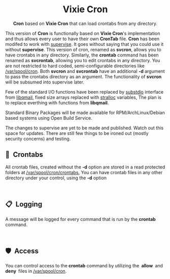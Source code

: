 <div align = center>

# Vixie Cron

**Cron** based on **Vixie Cron** that can load crontabs from any directory.

</div>

This version of **Cron** is functionally based on **Vixie Cron**'s implementation and thus allows every user to have their own **CronTab** file. **Cron** has been modifed to work with [supervise](https://github.com/indimail/indimail-mta/wiki/supervise.8). It goes without saying that you could use it without **supervise**. This version of cron, renamed as **svcron**, allows you to have crontabs in any directory. Similarly, the **crontab** command has been renamed as **svcrontab**, allowing you to edit crontabs in any directory. You are not restricted to hard coded, semi-configurable directories like <u>/var/spool/cron</u>. Both **svcron** and **svcrontab** have an additional <b>-d</b> argument to pass the crontabs directory as an argument. The functionality of **svcron** will be subsumed into supervise later.

Few of the standard I/O functions have been replaced by [substdio](https://github.com/indimail/indimail-mta/wiki/substdio.3) interface from [libqmail](https://github.com/indimail/libqmail), fixed size arrays replaced with [stralloc](https://github.com/indimail/indimail-mta/wiki/stralloc.3) variables, The plan is to replace everthing with functions from **libqmail**.

Standard Binary Packages will be made available for RPM/ArchLinux/Debian based systems using Open Build Service.

The changes to supervise are yet to be made and published. Watch out this space for updates. There are still few things to be ironed out (mostly security concerns) and testing.


## 📑  Crontabs

All crontab files, created without the <b>-d</b> option are stored in a read protected folders at <u>/var/spool/cron/crontabs</u>, You can have crontab files in any other directory under your control, using the <b>-d</b> option

<br>

## 📋  Logging

A message will be logged for every  command that is run by the **crontab** command.

<br>

## 🛡  Access

You can control access to the **crontab** command by utilizing the  **allow**  and  **deny**  files in <u>/var/spool/cron</u>.

<br>


<!----------------------------------------------------------------------------->

[#]: #

[Cron]: https://en.wikipedia.org/wiki/Cron
[Thanks]: Documentation/Thanks.md


<!-------------------------------{ Buttons }----------------------------------->
